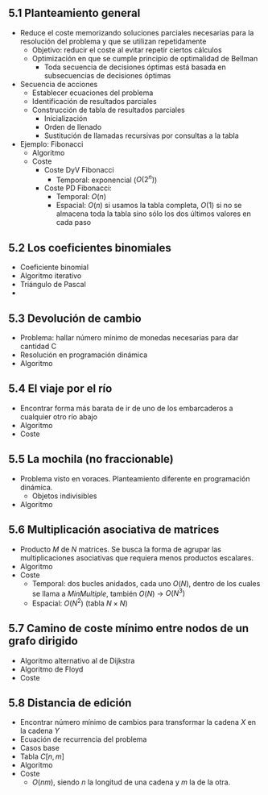 ## 5.1 Planteamiento general
- Reduce el coste memorizando soluciones parciales necesarias para la resolución del problema y que se utilizan repetidamente
	- Objetivo: reducir el coste al evitar repetir ciertos cálculos
	- Optimización en que se cumple principio de optimalidad de Bellman
		- Toda secuencia de decisiones óptimas está basada en subsecuencias de decisiones óptimas
- Secuencia de acciones
	- Establecer ecuaciones del problema
	- Identificación de resultados parciales
	- Construcción de tabla de resultados parciales
		- Inicialización
		- Orden de llenado
		- Sustitución de llamadas recursivas por consultas a la tabla
- Ejemplo: Fibonacci
	- Algoritmo
	- Coste
		- Coste DyV Fibonacci
			- Temporal: exponencial ($O(2^n)$)
		- Coste PD Fibonacci:
			- Temporal: $O(n)$
			- Espacial: $O(n)$ si usamos la tabla completa, $O(1)$ si no se almacena toda la tabla sino sólo los dos últimos valores en cada paso
## 5.2 Los coeficientes binomiales
- Coeficiente binomial
- Algoritmo iterativo
- Triángulo de Pascal
- 
## 5.3 Devolución de cambio
- Problema: hallar número mínimo de monedas necesarias para dar cantidad C
- Resolución en programación dinámica
- Algoritmo
## 5.4 El viaje por el río
- Encontrar forma más barata de ir de uno de los embarcaderos a cualquier otro río abajo
- Algoritmo
- Coste
## 5.5 La mochila (no fraccionable)
- Problema visto en voraces. Planteamiento diferente en programación dinámica.
	- Objetos indivisibles
- Algoritmo
## 5.6 Multiplicación asociativa de matrices
- Producto $M$ de $N$ matrices. Se busca la forma de agrupar las multiplicaciones asociativas que requiera menos productos escalares.
- Algoritmo
- Coste
	- Temporal: dos bucles anidados, cada uno $O(N$), dentro de los cuales se llama a *MinMultiple*, también $O(N)$  -> $O(N^3)$
	- Espacial: $O(N^2)$ (tabla $N \times N$)
## 5.7 Camino de coste mínimo entre nodos de un grafo dirigido
- Algoritmo alternativo al de Dijkstra
- Algoritmo de Floyd
- Coste
## 5.8 Distancia de edición
- Encontrar número mínimo de cambios para transformar la cadena $X$ en la cadena $Y$
- Ecuación de recurrencia del problema
- Casos base
- Tabla $C[n, m]$
- Algoritmo
- Coste
	- $O(nm)$, siendo $n$ la longitud de una cadena y $m$ la de la otra.
